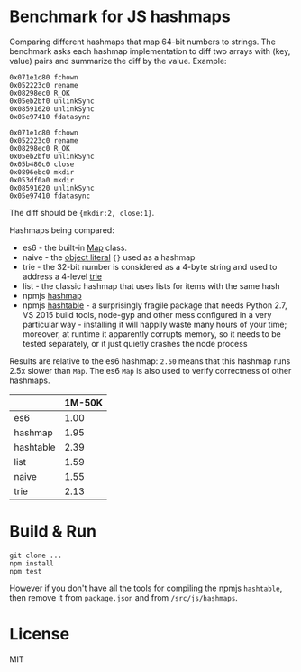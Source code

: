 # Benchmark for JS hashmaps

Comparing different hashmaps that map 64-bit numbers to strings. The benchmark asks each hashmap implementation to diff two arrays with (key, value) pairs and summarize the diff by the value. Example:

```
0x071e1c80 fchown
0x052223c0 rename
0x08298ec0 R_OK
0x05eb2bf0 unlinkSync
0x08591620 unlinkSync
0x05e97410 fdatasync

0x071e1c80 fchown
0x052223c0 rename
0x08298ec0 R_OK
0x05eb2bf0 unlinkSync
0x05b480c0 close
0x0896ebc0 mkdir
0x053df0a0 mkdir
0x08591620 unlinkSync
0x05e97410 fdatasync
```

The diff should be `{mkdir:2, close:1}`.

Hashmaps being compared:

- es6 - the built-in [Map](https://developer.mozilla.org/en-US/docs/Web/JavaScript/Reference/Global_Objects/Map) class.
- naive - the [object literal](https://developer.mozilla.org/en-US/docs/Learn/JavaScript/Objects/Basics) `{}` used as a hashmap
- trie - the 32-bit number is considered as a 4-byte string and used to address a 4-level [trie](https://en.wikipedia.org/wiki/Trie)
- list - the classic hashmap that uses lists for items with the same hash
- npmjs [hashmap](https://www.npmjs.com/package/hashmap)
- npmjs [hashtable](https://www.npmjs.com/package/hashtable) - a surprisingly fragile package that needs Python 2.7, VS 2015 build tools, node-gyp and other mess configured in a very particular way - installing it will happily waste many hours of your time; moreover, at runtime it apparently corrupts memory, so it needs to be tested separately, or it just quietly crashes the node process

Results are relative to the es6 hashmap: `2.50` means that this hashmap runs 2.5x slower than `Map`. The es6 `Map` is also used to verify correctness of other hashmaps.

|            |     1M-50K |
| ---------- | ---------- |
|        es6 |       1.00 |
|    hashmap |       1.95 |
|  hashtable |       2.39 |
|       list |       1.59 |
|      naive |       1.55 |
|       trie |       2.13 |

# Build & Run

```
git clone ...
npm install
npm test
```

However if you don't have all the tools for compiling the npmjs `hashtable`, then remove it from `package.json` and from `/src/js/hashmaps`.

# License

MIT
